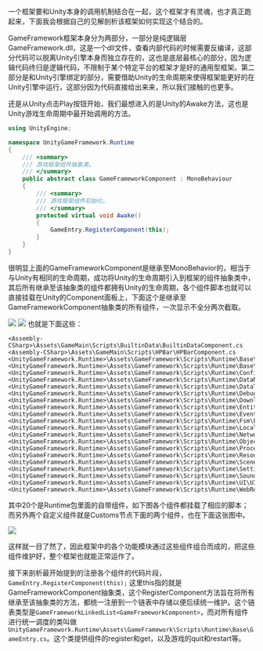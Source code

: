 ﻿﻿﻿﻿一个框架要和Unity本身的调用机制结合在一起，这个框架才有灵魂，也才真正跑起来，下面我会根据自己的见解剖析该框架如何实现这个结合的。

GameFramework框架本身分为两部分，一部分是纯逻辑层 GameFramework.dll，这是一个dll文件，查看内部代码的时候需要反编译，这部分代码可以脱离Unity引擎本身而独立存在的，这也是底层最核心的部分，因为逻辑代码终归是逻辑代码，不限制于某个特定平台的框架才是好的通用型框架。第二部分是和Unity引擎绑定的部分，需要借助Unity的生命周期来使得框架能更好的在Unity引擎中运行，这部分因为代码直接给出来来，所以我们接触的也更多。

还是从Unity点击Play按钮开始，我们最想进入的是Unity的Awake方法，这也是Unity游戏生命周期中最开始调用的方法。
```c#
using UnityEngine;

namespace UnityGameFramework.Runtime
{
    /// <summary>
    /// 游戏框架组件抽象类。
    /// </summary>
    public abstract class GameFrameworkComponent : MonoBehaviour
    {
        /// <summary>
        /// 游戏框架组件初始化。
        /// </summary>
        protected virtual void Awake()
        {
            GameEntry.RegisterComponent(this);
        }
    }
}
```
很明显上面的GameFrameworkComponent是继承至MonoBehavior的，相当于与Unity有相同的生命周期，成功将Unity的生命周期引入到框架的组件抽象类中，其后所有继承至该抽象类的组件都拥有Unity的生命周期，各个组件脚本也就可以直接挂载在Unity的Component面板上，下面这个是继承至GameFrameworkComponent抽象类的所有组件，一次显示不全分两次截取。

![](https://longshilin.com/images/20191117110955.png)
![](https://longshilin.com/images/20191117111046.png)
也就是下面这些：
```text
<Assembly-CSharp>\Assets\GameMain\Scripts\BuiltinData\BuiltinDataComponent.cs
<Assembly-CSharp>\Assets\GameMain\Scripts\HPBar\HPBarComponent.cs
<UnityGameFramework.Runtime>\Assets\GameFramework\Scripts\Runtime\Base\BaseComponent.cs
<UnityGameFramework.Runtime>\Assets\GameFramework\Scripts\Runtime\Base\ReferencePoolComponent.cs
<UnityGameFramework.Runtime>\Assets\GameFramework\Scripts\Runtime\Config\ConfigComponent.cs
<UnityGameFramework.Runtime>\Assets\GameFramework\Scripts\Runtime\DataNode\DataNodeComponent.cs
<UnityGameFramework.Runtime>\Assets\GameFramework\Scripts\Runtime\DataTable\DataTableComponent.cs
<UnityGameFramework.Runtime>\Assets\GameFramework\Scripts\Runtime\Debugger\DebuggerComponent.SettingsWindow.cs
<UnityGameFramework.Runtime>\Assets\GameFramework\Scripts\Runtime\Download\DownloadComponent.cs
<UnityGameFramework.Runtime>\Assets\GameFramework\Scripts\Runtime\Entity\EntityComponent.cs
<UnityGameFramework.Runtime>\Assets\GameFramework\Scripts\Runtime\Event\EventComponent.cs
<UnityGameFramework.Runtime>\Assets\GameFramework\Scripts\Runtime\Fsm\FsmComponent.cs
<UnityGameFramework.Runtime>\Assets\GameFramework\Scripts\Runtime\Localization\LocalizationComponent.cs
<UnityGameFramework.Runtime>\Assets\GameFramework\Scripts\Runtime\Network\NetworkComponent.cs
<UnityGameFramework.Runtime>\Assets\GameFramework\Scripts\Runtime\ObjectPool\ObjectPoolComponent.cs
<UnityGameFramework.Runtime>\Assets\GameFramework\Scripts\Runtime\Procedure\ProcedureComponent.cs
<UnityGameFramework.Runtime>\Assets\GameFramework\Scripts\Runtime\Resource\ResourceComponent.cs
<UnityGameFramework.Runtime>\Assets\GameFramework\Scripts\Runtime\Scene\SceneComponent.cs
<UnityGameFramework.Runtime>\Assets\GameFramework\Scripts\Runtime\Setting\SettingComponent.cs
<UnityGameFramework.Runtime>\Assets\GameFramework\Scripts\Runtime\Sound\SoundComponent.cs
<UnityGameFramework.Runtime>\Assets\GameFramework\Scripts\Runtime\UI\UIComponent.cs
<UnityGameFramework.Runtime>\Assets\GameFramework\Scripts\Runtime\WebRequest\WebRequestComponent.cs
```
其中20个是Runtime包里面的自带组件，如下图各个组件都挂载了相应的脚本；而另外两个自定义组件就是Customs节点下面的两个组件，也在下面这张图中。

![](https://longshilin.com/images/20191117103818.png)

这样就一目了然了，因此框架中的各个功能模块通过这些组件组合而成的，把这些组件维护好，整个框架也就能正常运作了。

接下来剖析最开始提到的注册各个组件的代码片段，`GameEntry.RegisterComponent(this);` 这里this指的就是GameFrameworkComponent抽象类，这个RegisterComponent方法旨在将所有继承至该抽象类的方法，都统一注册到一个链表中存储以便后续统一维护。这个链表类型是`GameFrameworkLinkedList<GameFrameworkComponent>`，而对所有组件进行统一调度的类叫做`UnityGameFramework.Runtime\Assets\GameFramework\Scripts\Runtime\Base\GameEntry.cs`。这个类提供组件的register和get，以及游戏的quit和restart等。





